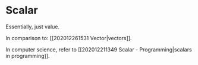 # Scalar

Essentially, just value. 

In comparison to: [[202012261531 Vector|vectors]].

In computer science, refer to [[202012211349 Scalar - Programming|scalars in programming]].

